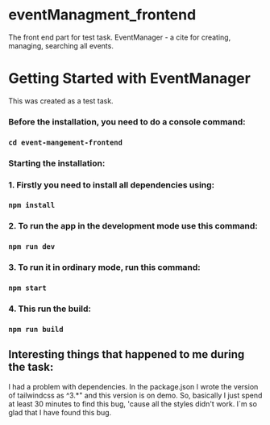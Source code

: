 # eventManagment_frontend
The front end part for test task. EventManager - a cite for creating, managing, searching all events.

# Getting Started with EventManager

This was created as a test task.

### Before the installation, you need to do a console command:
### `cd event-mangement-frontend`

### Starting the installation:

### 1. Firstly you need to install all dependencies using:

### `npm install`

### 2. To run the app in the development mode use this command:

### `npm run dev`

### 3. To run it in ordinary mode, run this command:

### `npm start`

### 4. This run the build:

### `npm run build`


## Interesting things that happened to me during the task:

I had a problem with dependencies. In the package.json I wrote the version 
of tailwindcss as ^3.*" and this
version is on demo. So, basically I just spend at least 30 minutes to find
this bug, 'cause all the styles didn't work. I`m so glad that I have found this bug.
